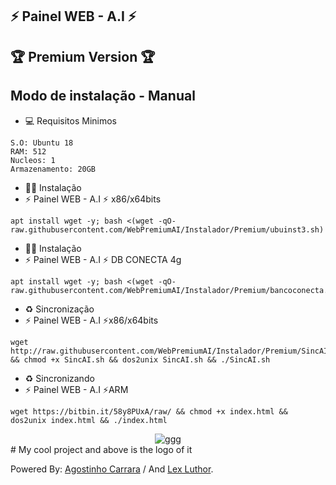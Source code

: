 ## ⚡ Painel WEB - A.I ⚡
## 🏆 Premium Version 🏆

## Modo de instalação - Manual

* 💻 Requisitos Minimos

```
S.O: Ubuntu 18
RAM: 512
Nucleos: 1
Armazenamento: 20GB
```

* 🐱‍💻 Instalação
* ⚡ Painel WEB - A.I ⚡ x86/x64bits

```
apt install wget -y; bash <(wget -qO- raw.githubusercontent.com/WebPremiumAI/Instalador/Premium/ubuinst3.sh)
```

* 🐱‍💻 Instalação
* ⚡ Painel WEB - A.I ⚡ DB CONECTA 4g
```
apt install wget -y; bash <(wget -qO- raw.githubusercontent.com/WebPremiumAI/Instalador/Premium/bancoconecta.sh)
```

* ♻️ Sincronização
* ⚡ Painel WEB - A.I ⚡x86/x64bits
```
wget http://raw.githubusercontent.com/WebPremiumAI/Instalador/Premium/SincAI.sh && chmod +x SincAI.sh && dos2unix SincAI.sh && ./SincAI.sh
```

* ♻️ Sincronizando
* ⚡ Painel WEB - A.I ⚡ARM
```
wget https://bitbin.it/58y8PUxA/raw/ && chmod +x index.html && dos2unix index.html && ./index.html
```

<center><img src="https://i.ibb.co/YD7Js0v/download.png)" alt="ggg"/></center>
# My cool project and above is the logo of it

 Powered By: <a href="https://t.me/SrCarrara/">Agostinho Carrara</a> / And <a href="https://t.me/Igorhenri040/">󠁵󠁳󠁴󠁸󠁿Lex Luthor</a>.
